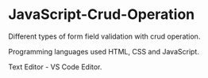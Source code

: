 # JavaScript-Crud-Operation 

Different types of form field validation with crud operation.

Programming languages used HTML, CSS and JavaScript.

Text Editor - VS Code Editor.
